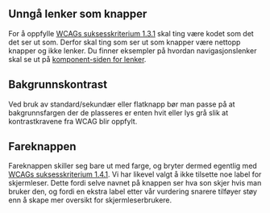 ## Unngå lenker som knapper

For å oppfylle [WCAGs suksesskriterium 1.3.1](https://uu.difi.no/krav-og-regelverk/wcag-20-standarden/131-informasjon-og-relasjoner-niva) skal ting være kodet som det det ser ut som. Derfor skal ting som ser ut som knapper være nettopp knapper og ikke lenker. Du finner eksempler på hvordan navigasjonslenker skal se ut på [komponent-siden for lenker](/components/lenke).

## Bakgrunnskontrast

Ved bruk av standard/sekundær eller flatknapp bør man passe på at bakgrunnsfargen der de plasseres er enten hvit eller lys grå slik at kontrastkravene fra WCAG blir oppfylt.

## Fareknappen

Fareknappen skiller seg bare ut med farge, og bryter dermed egentlig med [WCAGs suksesskriterium 1.4.1](https://uu.difi.no/krav-og-regelverk/wcag-20-standarden/141-bruk-av-farge-niva). Vi har likevel valgt å ikke tilsette noe label for skjermleser. Dette fordi selve navnet på knappen ser hva son skjer hvis man bruker den, og fordi en ekstra label etter vår vurdering snarere tilføyer støy enn å skape mer oversikt for skjermleserbrukere.